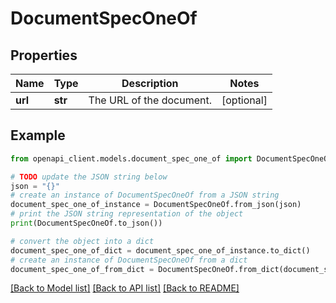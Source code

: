 # DocumentSpecOneOf


## Properties

Name | Type | Description | Notes
------------ | ------------- | ------------- | -------------
**url** | **str** | The URL of the document. | [optional] 

## Example

```python
from openapi_client.models.document_spec_one_of import DocumentSpecOneOf

# TODO update the JSON string below
json = "{}"
# create an instance of DocumentSpecOneOf from a JSON string
document_spec_one_of_instance = DocumentSpecOneOf.from_json(json)
# print the JSON string representation of the object
print(DocumentSpecOneOf.to_json())

# convert the object into a dict
document_spec_one_of_dict = document_spec_one_of_instance.to_dict()
# create an instance of DocumentSpecOneOf from a dict
document_spec_one_of_from_dict = DocumentSpecOneOf.from_dict(document_spec_one_of_dict)
```
[[Back to Model list]](../README.md#documentation-for-models) [[Back to API list]](../README.md#documentation-for-api-endpoints) [[Back to README]](../README.md)



